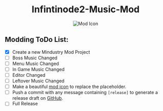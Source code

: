 <div align = center>

# Infintinode2-Music-Mod

![Mod Icon](icon.png)

</div>

## Modding ToDo List:

- [x] Create a new Mindustry Mod Project
- [ ] Boss Music Changed
- [ ] Menu Music Changed
- [ ] In Game Music Changed
- [ ] Editor Changed
- [ ] Leftover Music Changed
- [ ] Make a beautiful [mod icon](icon.png) to replace the placeholder.
- [ ] Push a commit with any message containing `[release]` to generate a release draft on [GitHub](https://github.com/ssaagamemer/Earape-Mod/releases). 
- [ ] Full Release
